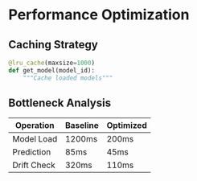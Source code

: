 # Performance Optimization

## Caching Strategy
```python
@lru_cache(maxsize=1000)
def get_model(model_id):
    """Cache loaded models"""
```

## Bottleneck Analysis
| Operation | Baseline | Optimized |
|-----------|----------|-----------|
| Model Load | 1200ms | 200ms |
| Prediction | 85ms | 45ms |
| Drift Check | 320ms | 110ms |
